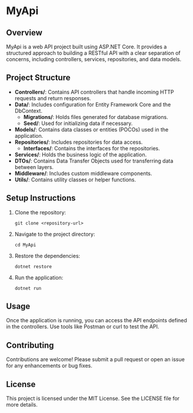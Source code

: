 # MyApi

## Overview
MyApi is a web API project built using ASP.NET Core. It provides a structured approach to building a RESTful API with a clear separation of concerns, including controllers, services, repositories, and data models.

## Project Structure
- **Controllers/**: Contains API controllers that handle incoming HTTP requests and return responses.
- **Data/**: Includes configuration for Entity Framework Core and the DbContext.
  - **Migrations/**: Holds files generated for database migrations.
  - **Seed/**: Used for initializing data if necessary.
- **Models/**: Contains data classes or entities (POCOs) used in the application.
- **Repositories/**: Includes repositories for data access.
  - **Interfaces/**: Contains the interfaces for the repositories.
- **Services/**: Holds the business logic of the application.
- **DTOs/**: Contains Data Transfer Objects used for transferring data between layers.
- **Middleware/**: Includes custom middleware components.
- **Utils/**: Contains utility classes or helper functions.

## Setup Instructions
1. Clone the repository:
   ```
   git clone <repository-url>
   ```
2. Navigate to the project directory:
   ```
   cd MyApi
   ```
3. Restore the dependencies:
   ```
   dotnet restore
   ```
4. Run the application:
   ```
   dotnet run
   ```

## Usage
Once the application is running, you can access the API endpoints defined in the controllers. Use tools like Postman or curl to test the API.

## Contributing
Contributions are welcome! Please submit a pull request or open an issue for any enhancements or bug fixes.

## License
This project is licensed under the MIT License. See the LICENSE file for more details.